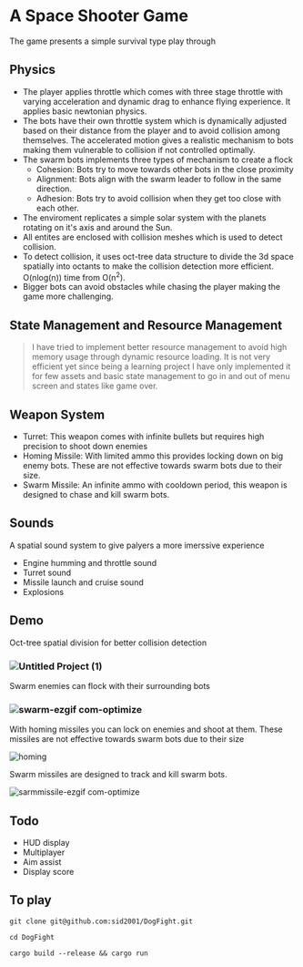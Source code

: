 # A Space Shooter Game

The game presents a simple survival type play through

## Physics 
 - The player applies throttle which comes with three stage throttle with varying acceleration and dynamic drag to enhance flying experience. It applies basic newtonian physics.
 - The bots have their own throttle system which is dynamically adjusted based on their distance from the player and to avoid collision among themselves. The accelerated motion gives a realistic mechanism to bots making them vulnerable to collision if not controlled optimally.
 - The swarm bots implements three types of mechanism to create a flock
     * Cohesion: Bots try to move towards other bots in the close proximity
     * Alignment: Bots align with the swarm leader to follow in the same direction.
     * Adhesion: Bots try to avoid collision when they get too close with each other.
 - The enviroment replicates a simple solar system with the planets rotating on it's axis and around the Sun.
 - All entites are enclosed with collision meshes which is used to detect collision.
 - To detect collision, it uses oct-tree data structure to divide the 3d space spatially into octants to make the collision detection more efficient. O(nlog(n)) time from O(n<sup>2</sup>).
 - Bigger bots can avoid obstacles while chasing the player making the game more challenging.

## State Management and Resource Management
> I have tried to implement better resource management to avoid high memory usage through dynamic resource loading. It is not very efficient yet since being a learning project I have only implemented it for few assets and basic state management to go in and out of menu screen and states like game over.

## Weapon System
 - Turret: This weapon comes with infinite bullets but requires high precision to shoot down enemies
 - Homing Missile: With limited ammo this provides locking down on big enemy bots. These are not effective towards swarm bots due to their size.
 - Swarm Missile: An infinite ammo with cooldown period, this weapon is designed to chase and kill swarm bots.

## Sounds
A spatial sound system to give palyers a more imerssive experience
 - Engine humming and throttle sound
 - Turret sound
 - Missile launch and cruise sound
 - Explosions

## Demo

Oct-tree spatial division for better collision detection

### ![Untitled Project (1)](https://github.com/user-attachments/assets/44277456-6402-430a-a24c-ed396946a35b)

Swarm enemies can flock with their surrounding bots

### ![swarm-ezgif com-optimize](https://github.com/user-attachments/assets/f51d2186-2d05-4c4b-832f-48261fbdb49b)

With homing missiles you can lock on enemies and shoot at them. These missiles are not effective towards swarm bots due to their size


![homing](https://github.com/user-attachments/assets/e2009314-e400-426d-8606-6ba96e3e4cb7)


Swarm missiles are designed to track and kill swarm bots. 

![sarmmissile-ezgif com-optimize](https://github.com/user-attachments/assets/05c69d5c-a85e-42b7-abe1-bb1effaf15d4)

## Todo
 - HUD display
 - Multiplayer
 - Aim assist
 - Display score

## To play
```
git clone git@github.com:sid2001/DogFight.git

cd DogFight

cargo build --release && cargo run
